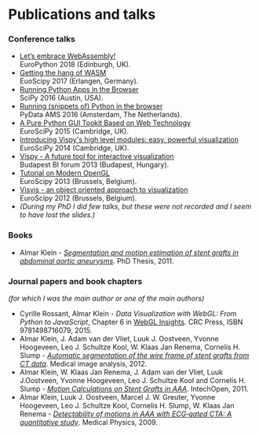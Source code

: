 # Publications and talks


### Conference talks

* [Let’s embrace WebAssembly!](https://www.youtube.com/watch?v=u2kKxmb9BWs) <br />
  EuroPython 2018 (Edinburgh, UK).
* [Getting the hang of WASM](https://www.youtube.com/watch?v=KOC9EOQyU0k) <br />
  EuoScipy 2017 (Erlangen, Germany).
* [Running Python Apps in the Browser](https://www.youtube.com/watch?v=kIPL3N2Xk_c) <br />
  SciPy 2016 (Austin, USA).
* [Running (snippets of) Python in the browser](https://www.youtube.com/watch?v=V1K8Mju_1oo) <br />
  PyData AMS 2016 (Amsterdam, The Netherlands).
* [A Pure Python GUI Tookit Based on Web Technology](https://www.youtube.com/watch?v=q9E0csBVcwQ) <br />
  EuroSciPy 2015 (Cambridge, UK).
* [Introducing Vispy's high level modules: easy, powerful visualization](https://www.youtube.com/watch?v=D7w8H4wmPRo) <br />
  EuroSciPy 2014 (Cambridge, UK).
* [Vispy - A future tool for interactive visualization](https://docs.google.com/presentation/d/1J3QlWJUnY1upoNRaF9TGiaqo0yGlxP4brfWm4i_-oGQ) <br />
  Budapest BI forum 2013 (Budapest, Hungary).
* [Tutorial on Modern OpenGL](https://www.euroscipy.org/2013/schedule/presentation/4/) <br />
  EuroScipy 2013 (Brussels, Belgium).
* [Visvis - an object oriented approach to visualization](https://docs.google.com/presentation/d/17J5IVIoh2zQk49ycYh__CYpi33aWi0oSljI_MnYByeg) <br />
  EuroScipy 2012 (Brussels, Belgium).
* *(During my PhD I did few talks, but these were not recorded and I seem to have lost the slides.)*


### Books

* Almar Klein - *[Segmentation and motion estimation of stent grafts in abdominal aortic aneurysms](http://dx.doi.org/10.3990/1.9789036532662)*.
  PhD Thesis, 2011.


### Journal papers and book chapters

*(for which I was the main author or one of the main authors)*

* Cyrille Rossant, Almar Klein -
  *Data Visualization with WebGL: From Python to JavaScript*, Chapter 6 in [WebGL Insights](http://www.webglinsights.com/).
  CRC Press, ISBN 9781498716079, 2015.
* Almar Klein, J. Adam van der Vliet, Luuk J. Oostveen, Yvonne Hoogeveen, Leo J. Schultze Kool,
  W. Klaas Jan Renema, Cornelis H. Slump - 
  *[Automatic segmentation of the wire frame of stent grafts from CT data](https://doi.org/10.1016/j.media.2011.05.015)*.
  Medical image analysis, 2012.
* Almar Klein, W. Klaas Jan Renema, J. Adam van der Vliet, Luuk J.Oostveen, Yvonne Hoogeveen,
  Leo J. Schultze Kool and Cornelis H. Slump - 
  *[Motion Calculations on Stent Grafts in AAA](https://doi.org/10.5772/17995)*.
  IntechOpen, 2011.
* Almar Klein, Luuk J. Oostveen, Marcel J. W. Greuter, Yvonne Hoogeveen, Leo J. Schultze Kool,
  Cornelis H. Slump, W. Klaas Jan Renema - 
  *[Detectability of motions in AAA with ECG‐gated CTA: A quantitative study](http://dx.doi.org/10.1118/1.3213530)*.
  Medical Physics, 2009.
